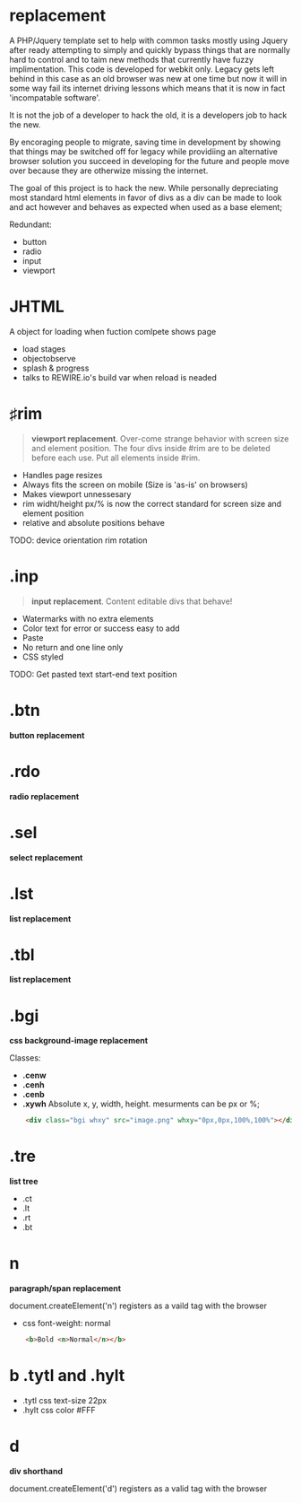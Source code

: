 replacement
===========

A PHP/Jquery template set to help with common tasks mostly using Jquery after ready attempting to simply and quickly bypass things that are normally hard to control and to taim new methods that currently have fuzzy implimentation. This code is developed for webkit only. Legacy gets left behind in this case as an old browser was new at one time but now it will in some way fail its internet driving lessons which means that it is now in fact 'incompatable software'. 

It is not the job of a developer to hack the old, it is a developers job to hack the new.

By encoraging people to migrate, saving time in development by showing that things may be switched off for legacy while providiing an alternative browser solution you succeed in developing for the future and people move over because they are otherwize missing the internet.

The goal of this project is to hack the new. While personally depreciating most standard html elements in favor of divs as a div can be made to look and act however and behaves as expected when used as a base element;

Redundant:
- button
- radio
- input
- viewport
 

JHTML
=====

A object for loading when fuction comlpete shows page
- load stages
- objectobserve
- splash & progress
- talks to REWIRE.io's build var when reload is neaded


♯rim
====

> **viewport replacement**. Over-come strange behavior with screen size and element position.
> The four divs inside #rim are to be deleted before each use. Put all elements inside #rim.

- Handles page resizes
- Always fits the screen on mobile (Size is 'as-is' on browsers)
- Makes viewport unnessesary
- rim widht/height px/% is now the correct standard for screen size and element position
- relative and absolute positions behave

TODO: device orientation rim rotation

.inp
====

> **input replacement**. Content editable divs that behave!

- Watermarks with no extra elements
- Color text for error or success easy to add
- Paste
- No return and one line only
- CSS styled

TODO: Get pasted text start-end text position

.btn
====

**button replacement**

.rdo
====

**radio replacement**

.sel
====

**select replacement**

.lst
====

**list replacement**

.tbl
====

**list replacement**

.bgi
====

**css background-image replacement** 

Classes: 

- **.cenw**
- **.cenh**
- **.cenb**
- **.xywh** Absolute x, y, width, height. mesurments can be px or %; 

```html
    <div class="bgi whxy" src="image.png" whxy="0px,0px,100%,100%"></div>
```

.tre
====

**list tree**
- .ct
- .lt
- .rt
- .bt
 

n
=

**paragraph/span replacement**

document.createElement('n') registers <n> as a vaild tag with the browser

- css font-weight: normal

```html
    <b>Bold <n>Normal</n></b>
```

b .tytl and .hylt
=================

- .tytl css text-size 22px
- .hylt css color #FFF

d
=

**div shorthand**

document.createElement('d') registers <d> as a valid tag with the browser



